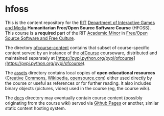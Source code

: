 # hfoss

This is the content repository for the [RIT](https://rit.edu) [Department of Interactive Games and Media](http://igm.rit.edu)
__Humanitarian Free/Open Source Software Course__ (HFOSS). This course is a
__required__ part of the RIT [Academic Minor](https://www.rit.edu/gccis/igm/free-open-source-software-foss-mn) in
[Free/Open Source Software and Free Culture](http://www.rit.edu/news/story.php?id=50590). 

The directory [ofcourse-content](ofcourse-content) contains that subset of course-specific content served by an
instance of the [ofCourse](http://github.com/FOSSRIT/ofCourse) courseware, distributed
and maintained separately at [https://pypi.python.org/pypi/ofcourse](https://pypi.python.org/pypi/ofcourse).

The [assets](assets) directory contains local copies of **open educational resources** ([Creative Commons](https://wiki.creativecommons.org/wiki/What_is_OER%3F), [Wikipedia](https://en.wikipedia.org/wiki/Open_educational_resources),
[opensource.com](https://opensource.com/education/13/4/guide-open-source-education)) either used directly by the course or useful as references or for further
reading. It also includes binary objects (pictures, video) used in the course (eg, the course wiki).

The [docs](docs) directory may eventually contain course content (possibly
originating from the course wiki) served via [Github Pages](https://pages.github.com/) or
another, similar static content hosting system. 

